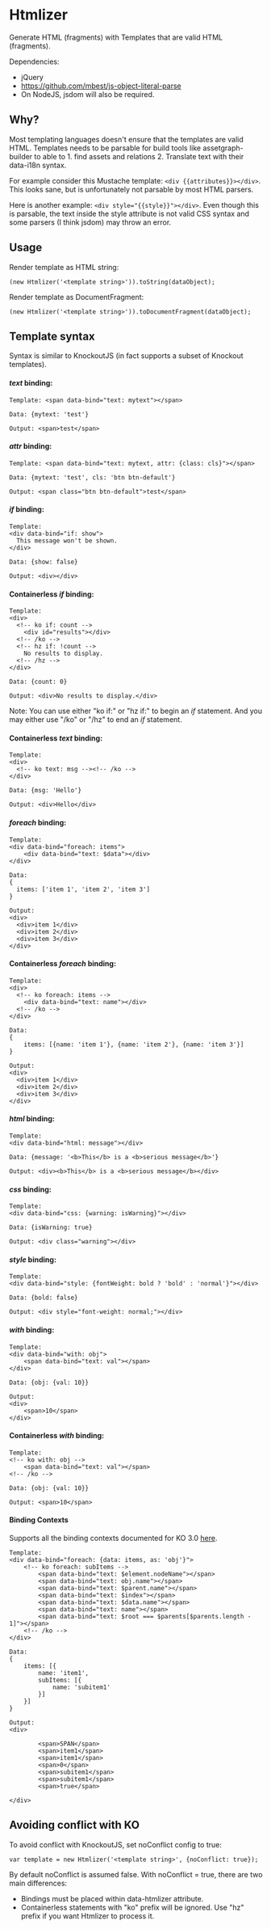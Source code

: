 Htmlizer
========

Generate HTML (fragments) with Templates that are valid HTML (fragments).


Dependencies:
- jQuery
- https://github.com/mbest/js-object-literal-parse
- On NodeJS, jsdom will also be required.

Why?
-----
Most templating languages doesn't ensure that the templates are valid HTML. Templates needs to be parsable for build tools like assetgraph-builder to able to 1. find assets and relations 2. Translate text with their data-i18n syntax.

For example consider this Mustache template: `<div {{attributes}}></div>`.
This looks sane, but is unfortunately not parsable by most HTML parsers.

Here is another example: `<div style="{{style}}"></div>`. Even though this is parsable, the text inside the style attribute is not valid CSS syntax and some parsers (I think jsdom) may throw an error.

Usage
-----

Render template as HTML string:
```
(new Htmlizer('<template string>')).toString(dataObject);
```

Render template as DocumentFragment:
```
(new Htmlizer('<template string>')).toDocumentFragment(dataObject);
```

Template syntax
-----
Syntax is similar to KnockoutJS (in fact supports a subset of Knockout templates).

#### *text* binding:

```
Template: <span data-bind="text: mytext"></span>

Data: {mytext: 'test'}

Output: <span>test</span>
```

#### *attr* binding:

```
Template: <span data-bind="text: mytext, attr: {class: cls}"></span>

Data: {mytext: 'test', cls: 'btn btn-default'}

Output: <span class="btn btn-default">test</span>
```

#### *if* binding:
```
Template:
<div data-bind="if: show">
  This message won't be shown.
</div>

Data: {show: false}

Output: <div></div>
```

#### Containerless *if* binding:
```
Template:
<div>
  <!-- ko if: count -->
    <div id="results"></div>
  <!-- /ko -->
  <!-- hz if: !count -->
    No results to display.
  <!-- /hz -->
</div>

Data: {count: 0}

Output: <div>No results to display.</div>
```

Note: You can use either "ko if:" or "hz if:" to begin an *if* statement. And you may either use "/ko" or "/hz" to end an *if* statement.

#### Containerless *text* binding:
```
Template:
<div>
  <!-- ko text: msg --><!-- /ko -->
</div>

Data: {msg: 'Hello'}

Output: <div>Hello</div>
```

#### *foreach* binding:
```
Template:
<div data-bind="foreach: items">
    <div data-bind="text: $data"></div>
</div>

Data:
{
  items: ['item 1', 'item 2', 'item 3']
}

Output:
<div>
  <div>item 1</div>
  <div>item 2</div>
  <div>item 3</div>
</div>
```

#### Containerless *foreach* binding:
```
Template:
<div>
  <!-- ko foreach: items -->
    <div data-bind="text: name"></div>
  <!-- /ko -->
</div>

Data:
{
    items: [{name: 'item 1'}, {name: 'item 2'}, {name: 'item 3'}]
}

Output:
<div>
  <div>item 1</div>
  <div>item 2</div>
  <div>item 3</div>
</div>
```

#### *html* binding:
```
Template:
<div data-bind="html: message"></div>

Data: {message: '<b>This</b> is a <b>serious message</b>'}

Output: <div><b>This</b> is a <b>serious message</b></div>
```

#### *css* binding:
```
Template:
<div data-bind="css: {warning: isWarning}"></div>

Data: {isWarning: true}

Output: <div class="warning"></div>
```

#### *style* binding:
```
Template:
<div data-bind="style: {fontWeight: bold ? 'bold' : 'normal'}"></div>

Data: {bold: false}

Output: <div style="font-weight: normal;"></div>
```

#### *with* binding:
```
Template:
<div data-bind="with: obj">
    <span data-bind="text: val"></span>
</div>

Data: {obj: {val: 10}}

Output:
<div>
    <span>10</span>
</div>
```

#### Containerless *with* binding:
```
Template:
<!-- ko with: obj -->
    <span data-bind="text: val"></span>
<!-- /ko -->

Data: {obj: {val: 10}}

Output: <span>10</span>
```

#### Binding Contexts

Supports all the binding contexts documented for KO 3.0 [here](http://knockoutjs.com/documentation/binding-context.html).

```
Template:
<div data-bind="foreach: {data: items, as: 'obj'}">
    <!-- ko foreach: subItems -->
        <span data-bind="text: $element.nodeName"></span>
        <span data-bind="text: obj.name"></span>
        <span data-bind="text: $parent.name"></span>
        <span data-bind="text: $index"></span>
        <span data-bind="text: $data.name"></span>
        <span data-bind="text: name"></span>
        <span data-bind="text: $root === $parents[$parents.length - 1]"></span>
    <!-- /ko -->
</div>

Data:
{
    items: [{
        name: 'item1',
        subItems: [{
            name: 'subitem1'
        }]
    }]
}

Output:
<div>

        <span>SPAN</span>
        <span>item1</span>
        <span>item1</span>
        <span>0</span>
        <span>subitem1</span>
        <span>subitem1</span>
        <span>true</span>

</div>
```

Avoiding conflict with KO
-----
To avoid conflict with KnockoutJS, set noConflict config to true:
```
var template = new Htmlizer('<template string>', {noConflict: true});
```
By default noConflict is assumed false. With noConflict = true, there are two main differences:

- Bindings must be placed within data-htmlizer attribute.
- Containerless statements with "ko" prefix will be ignored. Use "hz" prefix if you want Htmlizer to process it.

